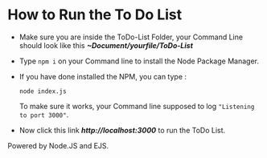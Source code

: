 # How to Run the To Do List 
-  Make sure you are inside the ToDo-List Folder, your Command Line should look like this _**~Document/yourfile/ToDo-List**_
-  Type `npm i` on your Command line to install the Node Package Manager.
-  If you have done installed the NPM, you can type :

    `node index.js`
   
   To make sure it works, your Command line supposed to log `"Listening to port 3000"`.
   
-  Now click this link _**http://localhost:3000**_ to run the ToDo List.

Powered by Node.JS and EJS.
